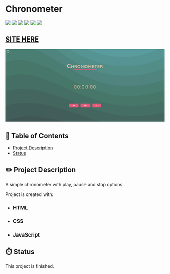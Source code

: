 # Chronometer

![](https://img.shields.io/github/forks/isabdch/chronometer?color=%233E4E50&style=for-the-badge)
![](https://img.shields.io/github/languages/count/isabdch/chronometer?color=%233E4E50&style=for-the-badge)
![](https://img.shields.io/github/repo-size/isabdch/chronometer?color=%233E4E50&style=for-the-badge)
![](https://img.shields.io/github/issues/isabdch/chronometer?color=%233E4E50&style=for-the-badge)
![](https://img.shields.io/github/stars/isabdch/chronometer?color=%233E4E50&style=for-the-badge)
![](https://img.shields.io/github/license/isabdch/chronometer?color=%233E4E50&style=for-the-badge)

 ## [SITE HERE](https://isabdch.github.io/chronometer/)
![](images/screenshot.png)

## 📖 Table of Contents

- [Project Description](#project-description)
- [Status](#status)

## ✏️ Project Description

A simple chronometer with play, pause and stop options. 

Project is created with:

- ### HTML

- ### CSS

- ### JavaScript

## ⏱️ Status

This project is finished.
